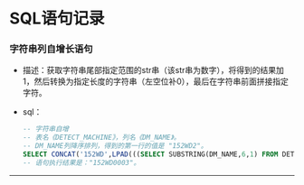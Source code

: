 # SQL语句记录





### 字符串列自增长语句

- 描述：获取字符串尾部指定范围的str串（该str串为数字），将得到的结果加1，然后转换为指定长度的字符串（左空位补0），最后在字符串前面拼接指定字符。

- sql：

  ```sql
  -- 字符串自增
  -- 表名《DETECT_MACHINE》，列名《DM_NAME》。
  -- DM_NAME列降序排列，得到的第一行的值是 "152WD2"。
  SELECT CONCAT('152WD',LPAD(((SELECT SUBSTRING(DM_NAME,6,1) FROM DETECT_MACHINE WHERE DM_NAME=(SELECT DM_NAME FROM DETECT_MACHINE ORDER BY DM_NAME DESC LIMIT 1))+1),4,0));
  -- 语句执行结果是："152WD0003"。
  ```



---





